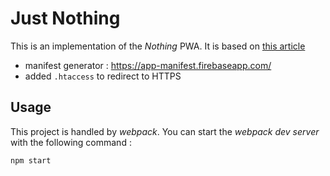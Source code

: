 # Just Nothing

This is an implementation of the *Nothing* PWA. It is based on [this article](https://dev.to/henrylim96/zero-to-15--building-a-nothing-pwa-in-15-minutes-258j)

- manifest generator : https://app-manifest.firebaseapp.com/
- added  `.htaccess` to redirect to HTTPS

## Usage

This project is handled by *webpack*. You can start the *webpack dev server* with the following command :

```
npm start
```

